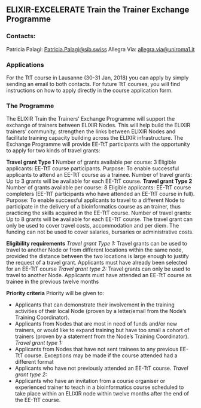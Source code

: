## ELIXIR-EXCELERATE Train the Trainer Exchange Programme

### Contacts: 
Patricia Palagi: Patricia.Palagi@sib.swiss
Allegra Via: allegra.via@uniroma1.it

### Applications
For the TtT course in Lausanne (30-31 Jan, 2018) you can apply by simply sending an email to both contacts.
For future TtT courses, you will find instructions on how to apply directly in the course application form. 

### The Programme
The ELIXIR Train the Trainers’ Exchange Programme will support the exchange of trainers between ELIXIR Nodes. 
This will help build the ELIXIR trainers’ community, strengthen the links between ELIXIR Nodes and facilitate training 
capacity building across the ELIXIR infrastructure. 
The Exchange Programme will provide EE-TtT participants with  the opportunity to apply for two kinds of travel grants:

**Travel grant  Type 1** 
Number of grants available per course: 3 
Eligible applicants: EE-TtT course participants.
Purpose: To enable successful applicants to attend an EE-TtT course as a trainee.
Number of travel grants: Up to 3 grants will be available for each EE-TtT course.
**Travel grant Type 2**
Number of grants available per course: 8
Eligible applicants: EE-TtT course completers (EE-TtT participants who have attended an  EE-TtT course in full).
Purpose: To enable successful applicants to travel to a different Node to participate in the delivery of  a bioinformatics course as an trainer, thus practicing the skills acquired in the EE-TtT course. 
Number of travel grants: Up to 8 grants will be available for each EE-TtT course.
The travel grant can only be used to cover travel costs, accommodation and per diem. The funding can not be used to cover salaries, bursaries or administrative costs.

**Eligibility requirements**
*Travel grant Type 1:* 
Travel grants can be used to travel to another Node or from different locations within the same node, provided the 
distance between the two locations is large enough to justify the request of a travel grant.
Applicants must have already been selected for an EE-TtT course
*Travel grant type 2:*
Travel grants can only be used to travel to another Node.
Applicants must have attended an EE-TtT course as trainee in the previous twelve months

**Priority criteria**
Priority will be given to:
- Applicants that can demonstrate their involvement in the training activities of their local Node (proven by a letter/email from the Node’s Training Coordinator).
- Applicants from Nodes that are most in need of funds and/or new trainers, or would like to expand training but have too small a cohort of trainers (proven by  a statement from the Node’s Training Coordinator).
*Travel grant  type 1:*
- Applicants from Nodes that have not sent trainees to any previous EE-TtT course. Exceptions may be made if the course attended had a different format
- Applicants who have not previously attended an EE-TtT course.
*Travel grant type 2:*
- Applicants who have an invitation from a course organiser or experienced trainer to teach in a bioinformatics course scheduled to take place within an ELIXIR node within twelve months after the end of the EE-TtT course.

